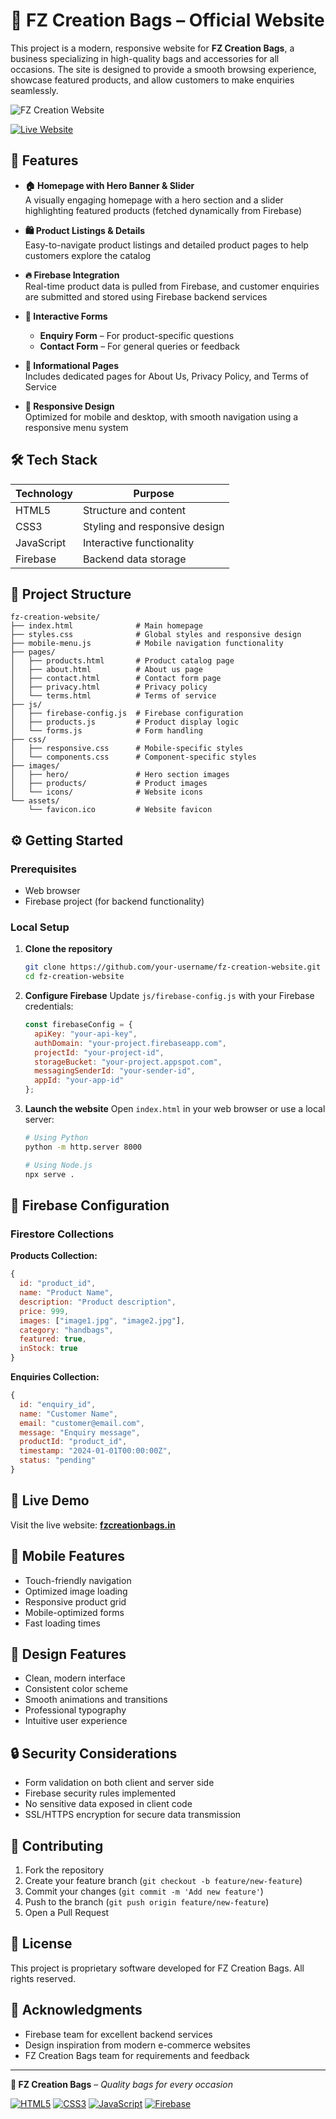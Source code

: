 # 👜 FZ Creation Bags – Official Website

This project is a modern, responsive website for **FZ Creation Bags**, a business specializing in high-quality bags and accessories for all occasions. The site is designed to provide a smooth browsing experience, showcase featured products, and allow customers to make enquiries seamlessly.

![FZ Creation Website](https://fzcreationbags.in)

[![Live Website](https://img.shields.io/badge/Live-Website-8B5A3C?style=for-the-badge&logo=google-chrome&logoColor=white)](https://fzcreationbags.in)

## 🌟 Features

- **🏠 Homepage with Hero Banner & Slider**  
  A visually engaging homepage with a hero section and a slider highlighting featured products (fetched dynamically from Firebase)

- **🛍️ Product Listings & Details**  
  Easy-to-navigate product listings and detailed product pages to help customers explore the catalog

- **🔥 Firebase Integration**  
  Real-time product data is pulled from Firebase, and customer enquiries are submitted and stored using Firebase backend services

- **📝 Interactive Forms**  
  - **Enquiry Form** – For product-specific questions
  - **Contact Form** – For general queries or feedback

- **📄 Informational Pages**  
  Includes dedicated pages for About Us, Privacy Policy, and Terms of Service

- **📱 Responsive Design**  
  Optimized for mobile and desktop, with smooth navigation using a responsive menu system

## 🛠️ Tech Stack

| Technology | Purpose |
|------------|---------|
| HTML5 | Structure and content |
| CSS3 | Styling and responsive design |
| JavaScript | Interactive functionality |
| Firebase | Backend data storage |

## 📁 Project Structure

```
fz-creation-website/
├── index.html              # Main homepage
├── styles.css              # Global styles and responsive design
├── mobile-menu.js          # Mobile navigation functionality
├── pages/
│   ├── products.html       # Product catalog page
│   ├── about.html          # About us page
│   ├── contact.html        # Contact form page
│   ├── privacy.html        # Privacy policy
│   └── terms.html          # Terms of service
├── js/
│   ├── firebase-config.js  # Firebase configuration
│   ├── products.js         # Product display logic
│   └── forms.js            # Form handling
├── css/
│   ├── responsive.css      # Mobile-specific styles
│   └── components.css      # Component-specific styles
├── images/
│   ├── hero/               # Hero section images
│   ├── products/           # Product images
│   └── icons/              # Website icons
└── assets/
    └── favicon.ico         # Website favicon
```

## ⚙️ Getting Started

### Prerequisites
- Web browser
- Firebase project (for backend functionality)

### Local Setup

1. **Clone the repository**
   ```bash
   git clone https://github.com/your-username/fz-creation-website.git
   cd fz-creation-website
   ```

2. **Configure Firebase**
   Update `js/firebase-config.js` with your Firebase credentials:
   ```javascript
   const firebaseConfig = {
     apiKey: "your-api-key",
     authDomain: "your-project.firebaseapp.com",
     projectId: "your-project-id",
     storageBucket: "your-project.appspot.com",
     messagingSenderId: "your-sender-id",
     appId: "your-app-id"
   };
   ```

3. **Launch the website**
   Open `index.html` in your web browser or use a local server:
   ```bash
   # Using Python
   python -m http.server 8000
   
   # Using Node.js
   npx serve .
   ```

## 🔧 Firebase Configuration

### Firestore Collections

**Products Collection:**
```javascript
{
  id: "product_id",
  name: "Product Name",
  description: "Product description",
  price: 999,
  images: ["image1.jpg", "image2.jpg"],
  category: "handbags",
  featured: true,
  inStock: true
}
```

**Enquiries Collection:**
```javascript
{
  id: "enquiry_id",
  name: "Customer Name",
  email: "customer@email.com",
  message: "Enquiry message",
  productId: "product_id",
  timestamp: "2024-01-01T00:00:00Z",
  status: "pending"
}
```

## 🚀 Live Demo

Visit the live website: **[fzcreationbags.in](https://fzcreationbags.in/)**

## 📱 Mobile Features

- Touch-friendly navigation
- Optimized image loading
- Responsive product grid
- Mobile-optimized forms
- Fast loading times

## 🎨 Design Features

- Clean, modern interface
- Consistent color scheme
- Smooth animations and transitions
- Professional typography
- Intuitive user experience

## 🔒 Security Considerations

- Form validation on both client and server side
- Firebase security rules implemented
- No sensitive data exposed in client code
- SSL/HTTPS encryption for secure data transmission

## 🤝 Contributing

1. Fork the repository
2. Create your feature branch (`git checkout -b feature/new-feature`)
3. Commit your changes (`git commit -m 'Add new feature'`)
4. Push to the branch (`git push origin feature/new-feature`)
5. Open a Pull Request

## 📄 License

This project is proprietary software developed for FZ Creation Bags. All rights reserved.

## 🙏 Acknowledgments

- Firebase team for excellent backend services
- Design inspiration from modern e-commerce websites
- FZ Creation Bags team for requirements and feedback

---

**👜 FZ Creation Bags** – *Quality bags for every occasion*

[![HTML5](https://img.shields.io/badge/HTML5-E34F26?style=flat-square&logo=html5&logoColor=white)](https://developer.mozilla.org/en-US/docs/Web/HTML)
[![CSS3](https://img.shields.io/badge/CSS3-1572B6?style=flat-square&logo=css3&logoColor=white)](https://developer.mozilla.org/en-US/docs/Web/CSS)
[![JavaScript](https://img.shields.io/badge/JavaScript-F7DF1E?style=flat-square&logo=javascript&logoColor=black)](https://javascript.info/)
[![Firebase](https://img.shields.io/badge/Firebase-FFCA28?style=flat-square&logo=firebase&logoColor=black)](https://firebase.google.com/)
